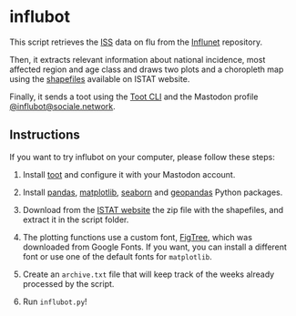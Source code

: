 # influbot
This script retrieves the [ISS](https://www.epicentro.iss.it/influenza/influnet) data on flu from the [Influnet](https://github.com/fbranda/influnet) repository.

Then, it extracts relevant information about national incidence, most affected region and age class and draws two plots and a choropleth map using the [shapefiles](https://www.istat.it/it/archivio/222527) available on ISTAT website.

Finally, it sends a toot using the [Toot CLI](https://toot.readthedocs.io/) and the Mastodon profile [@influbot@sociale.network](https://sociale.network/@influbot).


## Instructions

If you want to try influbot on your computer, please follow these steps:

1. Install [toot](https://toot.readthedocs.io/en/latest/index.html) and configure it with your Mastodon account.

2. Install [pandas](https://pandas.pydata.org/), [matplotlib](https://matplotlib.org/), [seaborn](https://seaborn.pydata.org/) and [geopandas](https://geopandas.org/en/stable/) Python packages.

3. Download from the [ISTAT website](https://www.istat.it/it/archivio/222527) the zip file with the shapefiles, and extract it in the script folder.

4. The plotting functions use a custom font, [FigTree](https://fonts.google.com/specimen/Figtree), which was downloaded from Google Fonts. If you want, you can install a different font or use one of the default fonts for `matplotlib`.

5. Create an `archive.txt` file that will keep track of the weeks already processed by the script.

5. Run `influbot.py`!
